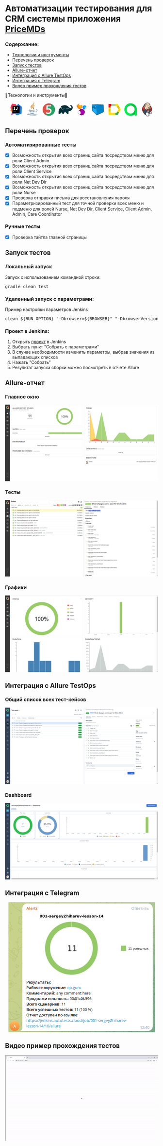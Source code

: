 <h1> Автоматизации тестирования для CRM системы приложения <a href="https://pricemds.com/">PriceMDs</a></h1>

<h3>Содержание:</h3>

- <a href="#tools">Технологии и инструменты</a>
- <a href="#checks">Перечень проверок</a>
- <a href="#launch">Запуск тестов</a>
- <a href="#report">Allure-отчет</a>
- <a href="#testops">Интеграция с Allure TestOps</a>
- <a href="#telegram">Интеграция с Telegram</a>
- <a href="#video">Видео пример прохождения тестов</a>

:memo:<span name="tools">Технологии и инструменты</span>:memo:

<p align="center">
<a href="https://www.jetbrains.com/idea/"><img src="/images/logo/Idea.svg" width="50" height="50"  alt="IDEA"/></a>
<a href="https://www.java.com/"><img src="images/logo/Java.svg" width="50" height="50"  alt="Java"/></a>
<a href="https://junit.org/junit5/"><img src="images/logo/Junit5.svg" width="50" height="50"  alt="JUnit 5"/></a>
<a href="https://gradle.org/"><img src="images/logo/Gradle.svg" width="50" height="50"  alt="Gradle"/></a>
<a href="https://selenide.org/"><img src="images/logo/Selenide.svg" width="50" height="50"  alt="Selenide"/></a>
<a href="https://aerokube.com/selenoid/"><img src="images/logo/Selenoid.svg" width="50" height="50"  alt="Selenoid"/></a>
<a href="https://github.com/allure-framework/allure2"><img src="images/logo/Allure.svg" width="50" height="50"  alt="Allure"/></a>
<a href="https://qameta.io/"><img src="images/logo/Allure_TO.svg" width="50" height="50"  alt="Allure TestOps"/></a>
<a href="https://www.jenkins.io/"><img src="images/logo/Jenkins.svg" width="50" height="50"  alt="Jenkins"/></a>
</p>

<h2 name="checks">Перечень проверок</h2>
<h3>Автоматизированные тесты</h3>

- [x] Возможность открытия всех страниц сайта посредством меню для роли Client Admin
- [x] Возможность открытия всех страниц сайта посредством меню для роли Client Service
- [x] Возможность открытия всех страниц сайта посредством меню для роли Net Dev Dir
- [x] Возможность открытия всех страниц сайта посредством меню для роли Nurse
- [x] Проверка отправки письма для восстановления пароля
- [x] Параметризированный тест для точной проверки всех меню и подменю для ролей Nurse, Net Dev Dir, Client Service, Client Admin, Admin, Care Coordinator

<h3>Ручные тесты</h3>

- [x] Проверка тайтла главной страницы

<h2 name="launch">Запуск тестов</h2>

<h3>Локальный запуск</h3>
Запуск с использованием командной строки:
<pre>
gradle clean test
</pre>
<h3>Удаленный запуск с параметрами:</h3>
Пример настройки параметров Jenkins
<pre>
clean ${RUN_OPTION} "-Dbrowser=${BROWSER}" "-DbrowserVersion=${VERSION}" "-DbrowserSize=${RESOLUTION}" "-Dremote=${SELENOID_CLOUD}"
</pre>

<h3>Проект в Jenkins:</h3>
<ol>
<li>Открыть <a target="_blank" href="https://jenkins.autotests.cloud/job/001-sergeyZhiharev-lesson-14/">проект</a> в Jenkins</li>
<li>Выбрать пункт "Собрать с параметрами"</li>
<li>В случае необходимости изменить параметры, выбрав значения из выпадающих списков</li>
<li>Нажать "Собрать"</li>
<li>Результат запуска сборки можно посмотреть в отчёте Allure</li>
</ol>


<h2 name="report">Allure-отчет</h2>

<h3>Главное окно</h3>

<p align="center">
<img src="images/allure_report/report1.png">
</p>

<h3>Тесты</h3>

<p align="center">
<img src="images/allure_report/report2.png">
</p>

<h3>Графики</h3>

<p align="center">
<img src="images/allure_report/report3.png">
</p>


<h2 name="testops">Интеграция с Allure TestOps</h2>
<h3>Общий список всех тест-кейсов</h3>
<p align="center">
<img src="images/testops/testops.png">
</p>

<h3>Dashboard</h3>
<p align="center">
<img src="images/testops/testops2.png">
</p>

<h2 name="telegram">Интеграция с Telegram</h2>
<p align="center">
<img src="images/telegram/telegram.png" >
</p>

<h2 name="#video">Видео пример прохождения тестов</h2>
<p align="center">
<img src="images/video.gif">
</p>
